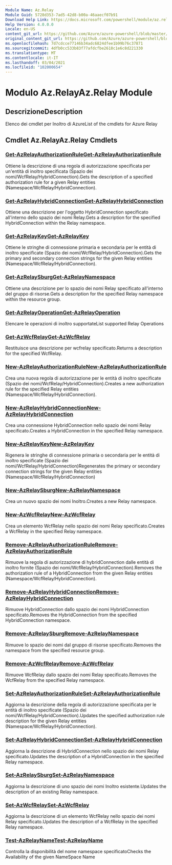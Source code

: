 ```yaml
---
Module Name: Az.Relay
Module Guid: 5728d353-7ad5-42d8-b00a-46aaecf07b91
Download Help Link: https://docs.microsoft.com/powershell/module/az.relay
Help Version: 4.0.0.0
Locale: en-US
content_git_url: https://github.com/Azure/azure-powershell/blob/master/src/Relay/Relay/help/Az.Relay.md
original_content_git_url: https://github.com/Azure/azure-powershell/blob/master/src/Relay/Relay/help/Az.Relay.md
ms.openlocfilehash: 7d7cdcce77146b34adc6824dfee1b99b76c37871
ms.sourcegitcommit: 4dfb0cc533b83f77afdcfbe2618c1e6c8d221330
ms.translationtype: MT
ms.contentlocale: it-IT
ms.lasthandoff: 03/04/2021
ms.locfileid: "102000654"
---
```

# <span data-ttu-id="a635f-101">Modulo Az.Relay</span><span class="sxs-lookup"><span data-stu-id="a635f-101">Az.Relay Module</span></span>
## <span data-ttu-id="a635f-102">Descrizione</span><span class="sxs-lookup"><span data-stu-id="a635f-102">Description</span></span>
<span data-ttu-id="a635f-103">Elenco dei cmdlet per Inoltro di Azure</span><span class="sxs-lookup"><span data-stu-id="a635f-103">List of the cmdlets for Azure Relay</span></span>

## <span data-ttu-id="a635f-104">Cmdlet Az.Relay</span><span class="sxs-lookup"><span data-stu-id="a635f-104">Az.Relay Cmdlets</span></span>
### [<span data-ttu-id="a635f-105">Get-AzRelayAuthorizationRule</span><span class="sxs-lookup"><span data-stu-id="a635f-105">Get-AzRelayAuthorizationRule</span></span>](Get-AzRelayAuthorizationRule.md)
<span data-ttu-id="a635f-106">Ottiene la descrizione di una regola di autorizzazione specificata per un'entità di inoltro specificata (Spazio dei nomi/WcfRelay/HybridConnection).</span><span class="sxs-lookup"><span data-stu-id="a635f-106">Gets the description of a specified authorization rule for a given Relay entities (Namespace/WcfRelay/HybridConnection).</span></span>

### [<span data-ttu-id="a635f-107">Get-AzRelayHybridConnection</span><span class="sxs-lookup"><span data-stu-id="a635f-107">Get-AzRelayHybridConnection</span></span>](Get-AzRelayHybridConnection.md)
<span data-ttu-id="a635f-108">Ottiene una descrizione per l'oggetto HybridConnection specificato all'interno dello spazio dei nomi Relay.</span><span class="sxs-lookup"><span data-stu-id="a635f-108">Gets a description for the specified HybridConnection within the Relay namespace.</span></span>

### [<span data-ttu-id="a635f-109">Get-AzRelayKey</span><span class="sxs-lookup"><span data-stu-id="a635f-109">Get-AzRelayKey</span></span>](Get-AzRelayKey.md)
<span data-ttu-id="a635f-110">Ottiene le stringhe di connessione primaria e secondaria per le entità di inoltro specificate (Spazio dei nomi/WcfRelay/HybridConnection).</span><span class="sxs-lookup"><span data-stu-id="a635f-110">Gets the primary and secondary connection strings for the given Relay entities (Namespace/WcfRelay/HybridConnection).</span></span>

### [<span data-ttu-id="a635f-111">Get-AzRelaySburg</span><span class="sxs-lookup"><span data-stu-id="a635f-111">Get-AzRelayNamespace</span></span>](Get-AzRelayNamespace.md)
<span data-ttu-id="a635f-112">Ottiene una descrizione per lo spazio dei nomi Relay specificato all'interno del gruppo di risorse.</span><span class="sxs-lookup"><span data-stu-id="a635f-112">Gets a description for the specified Relay namespace within the resource group.</span></span>

### [<span data-ttu-id="a635f-113">Get-AzRelayOperation</span><span class="sxs-lookup"><span data-stu-id="a635f-113">Get-AzRelayOperation</span></span>](Get-AzRelayOperation.md)
<span data-ttu-id="a635f-114">Elencare le operazioni di inoltro supportate</span><span class="sxs-lookup"><span data-stu-id="a635f-114">List supported Relay Operations</span></span>

### [<span data-ttu-id="a635f-115">Get-AzWcfRelay</span><span class="sxs-lookup"><span data-stu-id="a635f-115">Get-AzWcfRelay</span></span>](Get-AzWcfRelay.md)
<span data-ttu-id="a635f-116">Restituisce una descrizione per wcfrelay specificato.</span><span class="sxs-lookup"><span data-stu-id="a635f-116">Returns a description for the specified WcfRelay.</span></span>

### [<span data-ttu-id="a635f-117">New-AzRelayAuthorizationRule</span><span class="sxs-lookup"><span data-stu-id="a635f-117">New-AzRelayAuthorizationRule</span></span>](New-AzRelayAuthorizationRule.md)
<span data-ttu-id="a635f-118">Crea una nuova regola di autorizzazione per le entità di inoltro specificate (Spazio dei nomi/WcfRelay/HybridConnection).</span><span class="sxs-lookup"><span data-stu-id="a635f-118">Creates a new authorization rule for the specified Relay entities (Namespace/WcfRelay/HybridConnection).</span></span>

### [<span data-ttu-id="a635f-119">New-AzRelayHybridConnection</span><span class="sxs-lookup"><span data-stu-id="a635f-119">New-AzRelayHybridConnection</span></span>](New-AzRelayHybridConnection.md)
<span data-ttu-id="a635f-120">Crea una connessione HybridConnection nello spazio dei nomi Relay specificato.</span><span class="sxs-lookup"><span data-stu-id="a635f-120">Creates a HybridConnection in the specified Relay namespace.</span></span>

### [<span data-ttu-id="a635f-121">New-AzRelayKey</span><span class="sxs-lookup"><span data-stu-id="a635f-121">New-AzRelayKey</span></span>](New-AzRelayKey.md)
<span data-ttu-id="a635f-122">Rigenera le stringhe di connessione primaria o secondaria per le entità di inoltro specificate (Spazio dei nomi/WcfRelay/HybridConnection)</span><span class="sxs-lookup"><span data-stu-id="a635f-122">Regenerates the primary or secondary connection strings for the given Relay entities (Namespace/WcfRelay/HybridConnection)</span></span>

### [<span data-ttu-id="a635f-123">New-AzRelaySburg</span><span class="sxs-lookup"><span data-stu-id="a635f-123">New-AzRelayNamespace</span></span>](New-AzRelayNamespace.md)
<span data-ttu-id="a635f-124">Crea un nuovo spazio dei nomi Inoltro.</span><span class="sxs-lookup"><span data-stu-id="a635f-124">Creates a new Relay namespace.</span></span>

### [<span data-ttu-id="a635f-125">New-AzWcfRelay</span><span class="sxs-lookup"><span data-stu-id="a635f-125">New-AzWcfRelay</span></span>](New-AzWcfRelay.md)
<span data-ttu-id="a635f-126">Crea un elemento WcfRelay nello spazio dei nomi Relay specificato.</span><span class="sxs-lookup"><span data-stu-id="a635f-126">Creates a WcfRelay in the specified Relay namespace.</span></span>

### [<span data-ttu-id="a635f-127">Remove-AzRelayAuthorizationRule</span><span class="sxs-lookup"><span data-stu-id="a635f-127">Remove-AzRelayAuthorizationRule</span></span>](Remove-AzRelayAuthorizationRule.md)
<span data-ttu-id="a635f-128">Rimuove la regola di autorizzazione di hybridConnection dalle entità di inoltro fornite (Spazio dei nomi/WcfRelay/HybridConnection).</span><span class="sxs-lookup"><span data-stu-id="a635f-128">Removes the authorization rule of a HybridConnection from the given Relay entities (Namespace/WcfRelay/HybridConnection).</span></span>

### [<span data-ttu-id="a635f-129">Remove-AzRelayHybridConnection</span><span class="sxs-lookup"><span data-stu-id="a635f-129">Remove-AzRelayHybridConnection</span></span>](Remove-AzRelayHybridConnection.md)
<span data-ttu-id="a635f-130">Rimuove HybridConnection dallo spazio dei nomi HybridConnection specificato.</span><span class="sxs-lookup"><span data-stu-id="a635f-130">Removes the HybridConnection from the specified HybridConnection namespace.</span></span>

### [<span data-ttu-id="a635f-131">Remove-AzRelaySburg</span><span class="sxs-lookup"><span data-stu-id="a635f-131">Remove-AzRelayNamespace</span></span>](Remove-AzRelayNamespace.md)
<span data-ttu-id="a635f-132">Rimuove lo spazio dei nomi dal gruppo di risorse specificato.</span><span class="sxs-lookup"><span data-stu-id="a635f-132">Removes the namespace from the specified resource group.</span></span> 

### [<span data-ttu-id="a635f-133">Remove-AzWcfRelay</span><span class="sxs-lookup"><span data-stu-id="a635f-133">Remove-AzWcfRelay</span></span>](Remove-AzWcfRelay.md)
<span data-ttu-id="a635f-134">Rimuove WcfRelay dallo spazio dei nomi Relay specificato.</span><span class="sxs-lookup"><span data-stu-id="a635f-134">Removes the WcfRelay from the specified Relay namespace.</span></span>

### [<span data-ttu-id="a635f-135">Set-AzRelayAuthorizationRule</span><span class="sxs-lookup"><span data-stu-id="a635f-135">Set-AzRelayAuthorizationRule</span></span>](Set-AzRelayAuthorizationRule.md)
<span data-ttu-id="a635f-136">Aggiorna la descrizione della regola di autorizzazione specificata per le entità di inoltro specificate (Spazio dei nomi/WcfRelay/HybridConnection).</span><span class="sxs-lookup"><span data-stu-id="a635f-136">Updates the specified authorization rule description for the given Relay entities (Namespace/WcfRelay/HybridConnection).</span></span>

### [<span data-ttu-id="a635f-137">Set-AzRelayHybridConnection</span><span class="sxs-lookup"><span data-stu-id="a635f-137">Set-AzRelayHybridConnection</span></span>](Set-AzRelayHybridConnection.md)
<span data-ttu-id="a635f-138">Aggiorna la descrizione di HybridConnection nello spazio dei nomi Relay specificato.</span><span class="sxs-lookup"><span data-stu-id="a635f-138">Updates the description of a HybridConnection in the specified Relay namespace.</span></span>

### [<span data-ttu-id="a635f-139">Set-AzRelaySburg</span><span class="sxs-lookup"><span data-stu-id="a635f-139">Set-AzRelayNamespace</span></span>](Set-AzRelayNamespace.md)
<span data-ttu-id="a635f-140">Aggiorna la descrizione di uno spazio dei nomi Inoltro esistente.</span><span class="sxs-lookup"><span data-stu-id="a635f-140">Updates the description of an existing Relay namespace.</span></span>

### [<span data-ttu-id="a635f-141">Set-AzWcfRelay</span><span class="sxs-lookup"><span data-stu-id="a635f-141">Set-AzWcfRelay</span></span>](Set-AzWcfRelay.md)
<span data-ttu-id="a635f-142">Aggiorna la descrizione di un elemento WcfRelay nello spazio dei nomi Relay specificato.</span><span class="sxs-lookup"><span data-stu-id="a635f-142">Updates the description of a WcfRelay in the specified Relay namespace.</span></span>

### [<span data-ttu-id="a635f-143">Test-AzRelayName</span><span class="sxs-lookup"><span data-stu-id="a635f-143">Test-AzRelayName</span></span>](Test-AzRelayName.md)
<span data-ttu-id="a635f-144">Controlla la disponibilità del nome namespace specificato</span><span class="sxs-lookup"><span data-stu-id="a635f-144">Checks the Availability of the given NameSpace Name</span></span>

